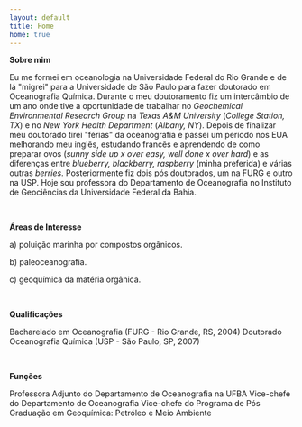 ```yaml
---
layout: default
title: Home
home: true
---
```


**Sobre mim**

Eu me formei em oceanologia na Universidade Federal do Rio Grande e de lá
"migrei" para a Universidade de São Paulo para fazer doutorado em Oceanografia
Química.  Durante o meu doutoramento fiz um intercâmbio de um ano onde tive a
oportunidade de trabalhar no *Geochemical Environmental Research Group* na
*Texas A&M University* (*College Station, TX*) e no *New York Health Department*
(*Albany, NY*).  Depois de finalizar meu doutorado tirei "férias" da
oceanografia e passei um período nos EUA melhorando meu inglês, estudando francês e
aprendendo de como preparar ovos
(*sunny side up x over easy, well done x over hard*) e as diferenças entre
*blueberry, blackberry, raspberry* (minha preferida) e várias outras *berries*.
Posteriormente fiz dois pós doutorados, um na FURG e outro na USP.  Hoje sou
professora do Departamento de Oceanografia no Instituto de Geociências da
Universidade Federal da Bahia.

<br>

**Áreas de Interesse**

a) poluição marinha por compostos orgânicos.

b) paleoceanografia.

c) geoquímica da matéria orgânica.

<br>

**Qualificações**

Bacharelado em Oceanografia (FURG - Rio Grande, RS, 2004)
Doutorado Oceanografia Química (USP - São Paulo, SP, 2007)

<br>

**Funções**

Professora Adjunto do Departamento de Oceanografia na UFBA
Vice-chefe do Departamento de Oceanografia
Vice-chefe do Programa de Pós Graduação em Geoquímica: Petróleo e Meio Ambiente
